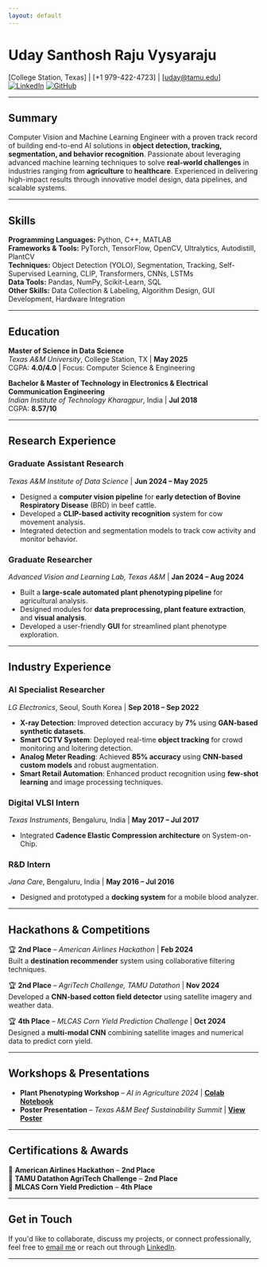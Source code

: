 ```yaml
---
layout: default
---
```


# Uday Santhosh Raju Vysyaraju  
[College Station, Texas] | [+1 979-422-4723] | [uday@tamu.edu]  
[![LinkedIn](https://img.shields.io/badge/LinkedIn-Profile-blue)](https://www.linkedin.com/in/uday-santhosh-raju-v/) [![GitHub](https://img.shields.io/badge/GitHub-Profile-black)](https://github.com/vusr)

---

## **Summary**  
Computer Vision and Machine Learning Engineer with a proven track record of building end-to-end AI solutions in **object detection, tracking, segmentation, and behavior recognition**. Passionate about leveraging advanced machine learning techniques to solve **real-world challenges** in industries ranging from **agriculture** to **healthcare**. Experienced in delivering high-impact results through innovative model design, data pipelines, and scalable systems.

---

## **Skills**

**Programming Languages:** Python, C++, MATLAB  
**Frameworks & Tools:** PyTorch, TensorFlow, OpenCV, Ultralytics, Autodistill, PlantCV  
**Techniques:** Object Detection (YOLO), Segmentation, Tracking, Self-Supervised Learning, CLIP, Transformers, CNNs, LSTMs  
**Data Tools:** Pandas, NumPy, Scikit-Learn, SQL  
**Other Skills:** Data Collection & Labeling, Algorithm Design, GUI Development, Hardware Integration  

---

## **Education**

**Master of Science in Data Science**  
*Texas A&M University*, College Station, TX | **May 2025**  
CGPA: **4.0/4.0** | Focus: Computer Science & Engineering  

**Bachelor & Master of Technology in Electronics & Electrical Communication Engineering**  
*Indian Institute of Technology Kharagpur*, India | **Jul 2018**  
CGPA: **8.57/10**  

---

## **Research Experience**

### **Graduate Assistant Research**  
*Texas A&M Institute of Data Science* | **Jun 2024 – May 2025**  
- Designed a **computer vision pipeline** for **early detection of Bovine Respiratory Disease** (BRD) in beef cattle.  
- Developed a **CLIP-based activity recognition** system for cow movement analysis.  
- Integrated detection and segmentation models to track cow activity and monitor behavior.  

### **Graduate Researcher**  
*Advanced Vision and Learning Lab, Texas A&M* | **Jan 2024 – Aug 2024**  
- Built a **large-scale automated plant phenotyping pipeline** for agricultural analysis.  
- Designed modules for **data preprocessing, plant feature extraction**, and **visual analysis**.  
- Developed a user-friendly **GUI** for streamlined plant phenotype exploration.  

---

## **Industry Experience**

### **AI Specialist Researcher**  
*LG Electronics*, Seoul, South Korea | **Sep 2018 – Sep 2022**  
- **X-ray Detection**: Improved detection accuracy by **7%** using **GAN-based synthetic datasets**.  
- **Smart CCTV System**: Deployed real-time **object tracking** for crowd monitoring and loitering detection.  
- **Analog Meter Reading**: Achieved **85% accuracy** using **CNN-based custom models** and robust augmentation.  
- **Smart Retail Automation**: Enhanced product recognition using **few-shot learning** and image processing techniques.

### **Digital VLSI Intern**  
*Texas Instruments*, Bengaluru, India | **May 2017 – Jul 2017**  
- Integrated **Cadence Elastic Compression architecture** on System-on-Chip.

### **R&D Intern**  
*Jana Care*, Bengaluru, India | **May 2016 – Jul 2016**  
- Designed and prototyped a **docking system** for a mobile blood analyzer.

---

## **Hackathons & Competitions**  

🏆 **2nd Place** – *American Airlines Hackathon* | **Feb 2024**  
Built a **destination recommender** system using collaborative filtering techniques.

🏆 **2nd Place** – *AgriTech Challenge, TAMU Datathon* | **Nov 2024**  
Developed a **CNN-based cotton field detector** using satellite imagery and weather data.

🏆 **4th Place** – *MLCAS Corn Yield Prediction Challenge* | **Oct 2024**  
Designed a **multi-modal CNN** combining satellite images and numerical data to predict corn yield.

---

## **Workshops & Presentations**

- **Plant Phenotyping Workshop** – *AI in Agriculture 2024* | [**Colab Notebook**](https://colab.research.google.com/drive/1nbNQPilXnFsftwtq1V7HHdjqUguVKGK4?usp=sharing)  
- **Poster Presentation** – *Texas A&M Beef Sustainability Summit* | [**View Poster**](media/datathon_poster.pdf)  

---

## **Certifications & Awards**

🏅 **American Airlines Hackathon** – **2nd Place**  
🏅 **TAMU Datathon AgriTech Challenge** – **2nd Place**  
🏅 **MLCAS Corn Yield Prediction** – **4th Place**  

---

## **Get in Touch**  

If you'd like to collaborate, discuss my projects, or connect professionally, feel free to [email me](mailto:uday@tamu.edu) or reach out through [LinkedIn](https://www.linkedin.com/in/uday-santhosh-raju-v/).

---

